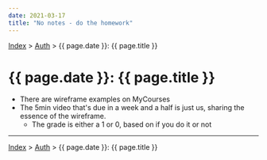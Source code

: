 ```yaml
---
date: 2021-03-17
title: "No notes - do the homework"
---
```


[Index](../../../index.md) > [Auth](./index.md) > {{ page.date }}: {{ page.title }}

# {{ page.date }}: {{ page.title }}

- There are wireframe examples on MyCourses
- The 5min video that's due in a week and a half is just us, sharing the essence of the wireframe.
    - The grade is either a 1 or 0, based on if you do it or not

---

[Index](../../../index.md) > [Auth](./index.md) > {{ page.date }}: {{ page.title }}
